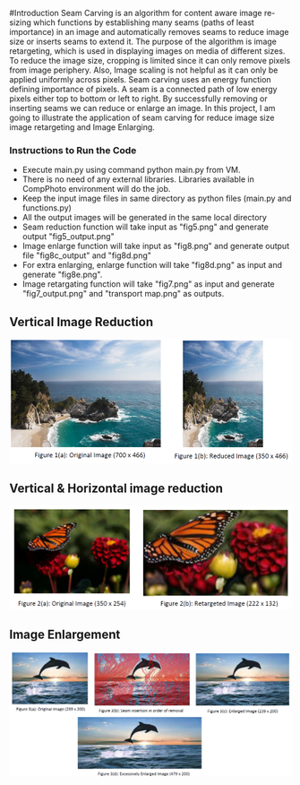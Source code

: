 #Introduction
Seam Carving is an algorithm for content aware image re-sizing which functions by establishing many seams (paths of least importance) in an image and automatically removes seams to reduce image size or inserts seams to extend it. The purpose of the algorithm is image retargeting, which is used in displaying images on media of different sizes. To reduce the image size, cropping is limited since it can only remove pixels from image periphery. Also, Image scaling is not helpful as it can only be applied uniformly across pixels.
Seam carving uses an energy function defining importance of pixels. A seam is a connected path of low energy pixels either top to bottom or left to right. By successfully removing or inserting seams we can reduce or enlarge an image. In this project, I am going to illustrate the application of seam carving for reduce image size image retargeting and Image Enlarging.


### Instructions to Run the Code ###

- Execute main.py using command python main.py from VM.
- There is no need of any external libraries. Libraries available in CompPhoto environment will do the job.
- Keep the input image files in same directory as python files (main.py and functions.py)
- All the output images will be generated in the same local directory
- Seam reduction function will take input as "fig5.png" and generate output "fig5_output.png"
- Image enlarge function will take input as "fig8.png" and generate output file "fig8c_output" and "fig8d.png"
- For extra enlarging, enlarge function will take "fig8d.png" as input and generate "fig8e.png".
- Image retargating function will take "fig7.png" as input and generate "fig7_output.png" and "transport map.png" as outputs.


## Vertical Image Reduction
![Image_Reduction_vertical](Images/fig5_comparison.png)

## Vertical & Horizontal image reduction
![Image_Reduction_full](Images/fig2_comparison.png)


## Image Enlargement
![Image_Enlargement](Images/fig3_comparison.png)